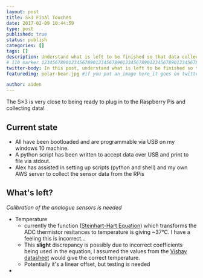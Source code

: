 ```yaml
---
layout: post
title: S×3 Final Touches
date: 2017-02-09 10:44:59
type: post
published: true
status: publish
categories: []
tags: []
description: Understand what is left to be finished so that data collection can start
# 110 marker 1234567890123456789012345678901234567890123456789012345678901234567890123456789012345678901234567890123456789
twitter-body: In this post, understand what is left to be finished so that data collection can start
featuredimg: polar-bear.jpg #if you put an image here it goes on twitter too

author: aiden
---
```


The S×3 is very close to being ready to plug in to the Raspberry Pis and collecting data!

## Current state
- All have been bootloaded and are programmable via USB on my windows 10 machine.
- A python script has been written to accept data over USB and print to file via stdout.
- Alex has assisted in setting up scripts (python and shell) and my own AWS server to collect the sensor data from the RPis

## What's left?
_Calibration of the analogue sensors is needed_

- Temperature
    + currently the function ([Steinhart-Hart Equation](https://en.wikipedia.org/wiki/Steinhart%E2%80%93Hart_equation)) which transforms the ADC thermistor resitances to temperature is giving ~37°C. I have a feeling this is incorrect...
    + This **slight** discrepancy is possibly due to incorrect coefficients being used in the equation, I assumed the values from the [Vishay datasheet](http://www.vishay.com/docs/29049/ntcle100.pdf) would give the correct temperature.
    + Potentially it's a linear offset, but testing is needed
- 


